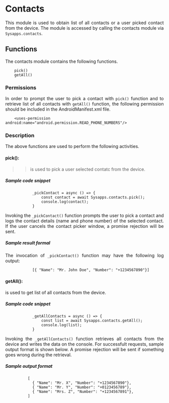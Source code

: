 # Contacts
<p style = "text-align: justify">This module is used to obtain list of all contacts or a user picked contact from the device. The module is accessed by calling the contacts module via <code>Sysapps.contacts</code>.</p> 

## Functions
<p style = "text-align: justify">The contacts module contains the following functions.</p>

``` 
    pick()
    getAll()
```

### Permissions
<p style = "text-align: justify">In order to prompt the user to pick a contact with <code>pick()</code>  function and to retrieve list of all contacts with <code>getAll()</code> function, the following permission should be included in the AndroidManifest.xml file.</p>

 ```    <uses-permission android:name="android.permission.READ_PHONE_NUMBERS"/>```

### Description
<p style = "text-align: justify">The above functions are used to perform the following activities.</p>

#### pick(): 

> ><p style = "text-align: justify">is used to pick a user selected contatc from the device.</p>

##### Sample code snippet

``` 
            _pickContact = async () => {
                const contact = await Sysapps.contacts.pick();
                console.log(contact);
            } 
```

<p style = "text-align: justify">Invoking the <code>_pickContact()</code> function prompts the user to pick a contact and logs the contact details (name and phone number) of the selected contact. If the user cancels the contact picker window, a promise rejection will be sent.</p>


##### Sample result formal
<p style = "text-align: justify">The invocation of <code>_pickContact()</code> function may have the following log output:</p>

``` 
            [{ "Name": "Mr. John Doe", "Number": "+1234567890"}]
```

#### getAll(): 

<p style = "text-align: justify">is used to get list of all contacts from the device.</p>

##### Sample code snippet

``` 
            _getAllContacts = async () => {
                const list = await Sysapps.contacts.getAll();
                console.log(list);
            } 
```

<p style = "text-align: justify">Invoking the <code>_getAllContacts()</code> function retrieves all contacts from the device and writes the data on the console. For successfult requests, sample output format is shown below. A promise rejection will be sent if something goes wrong during the retrieval.</p>

##### Sample output format

``` 
          [
          	{ "Name": "Mr. X", "Number": "+1234567890"},
          	{ "Name": "Mr. Y", "Number": "+0123456789"},
          	{ "Name": "Mrs. Z", "Number": "+1234567891"},
          ]
```
